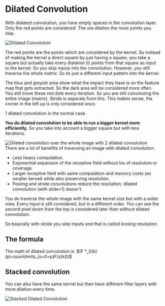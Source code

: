 # Dilated Convolution

With dialated convolution, you have empty spaces in the convolution layer. Only the red points are considered. The ore dilation the more points you skip. 


![Diilated Convolutoin](Pasted%20image%2020220610150407.png)

The red points are the points which are considered by the kernel. So instead of making the kernel a direct square by just having a square, you take a square but actually take every dialation (l) points from that square as input to the kernel. So you skip inputs into the convolution. However, you still traverse the whole matrix. So its just a different input pattern into the kernel.  

The blue and greyish area show what the impact they have is on the feature map that gets extracted. So the dark area will be considered more often.  You still move these red dots every iteration. So you are still convoluting the entire image (matrix). Stride is separate from this. This makes sense, the corner in the left up is only considered once. 

1 dilated convolution is the normal case.

**You do dilated convolution to be able to run a bigger kernel more efficiently.** So you take into account a bigger square but with less iterations.

![Dilated convolution over the whole image with 2 dilated convolution](https://i.imgur.com/Um0lsPX.gif)
There are a lot of benefits of traversing an image with dilated convolution. 
- Less heavy computation.
- Exponential expansion of the receptive field without los of resolution or coverage.
- Larger receptive field with same computation and memory costs (as smaller kernel) while also preserving resolution. 
- Pooling and stride convolutions reduce the resolution; dilated convolution (with stide=1) doesn't.

You do traverse the whole image with the same kernel size but with a wider view. Every input is still considered, but in a different order. You can see the second pixel down from the top is considered later than without dilated convolution.  


So basically with stride you skip inputs and that is called loosing resolution. 



## The formula
The math of dilated convolution is: $(F *_{l}k)(p)=\sum\limits_{s+lt=p}F(s)k(t)$

## Stacked convolution
You can also have the same kernel but then have different filter layers with more dilation every time. 

![Stacked Dilated Convolution](Pasted%20image%2020220610163558.png)
